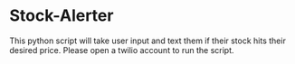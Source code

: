 # Stock-Alerter
This python script will take user input and text them if their stock hits their desired price. Please open a twilio account to run the script.
